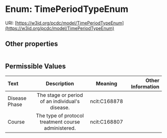 
# Enum: TimePeriodTypeEnum




URI: [https://w3id.org/pcdc/model/TimePeriodTypeEnum](https://w3id.org/pcdc/model/TimePeriodTypeEnum)


## Other properties

|  |  |  |
| --- | --- | --- |

## Permissible Values

| Text | Description | Meaning | Other Information |
| :--- | :---: | :---: | ---: |
| Disease Phase | The stage or period of an individual's disease. | ncit:C168878 |  |
| Course | The type of protocol treatment course administered. | ncit:C168807 |  |

